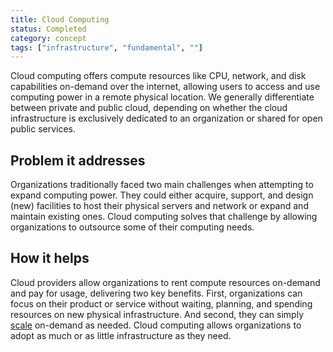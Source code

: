 ```yaml
---
title: Cloud Computing
status: Completed
category: concept
tags: ["infrastructure", "fundamental", ""]
---
```


Cloud computing offers compute resources like CPU, network, and disk capabilities on-demand over the internet, allowing users to access and use computing power in a remote physical location. 
We generally differentiate between private and public cloud, depending on whether the cloud infrastructure is exclusively dedicated to an organization or shared for open public services.

## Problem it addresses

Organizations traditionally faced two main challenges when attempting to expand computing power. 
They could either acquire, support, and design (new) facilities to host their physical servers and network or expand and maintain existing ones. 
Cloud computing solves that challenge by allowing organizations to outsource some of their computing needs. 

## How it helps

Cloud providers allow organizations to rent compute resources on-demand and pay for usage, delivering two key benefits.
First, organizations can focus on their product or service without waiting, planning, and spending resources on new physical infrastructure. And second, they can simply [scale](/scalability/) on-demand as needed.
Cloud computing allows organizations to adopt as much or as little infrastructure as they need.
